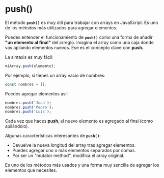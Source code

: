 # push()

El método **`push()`** es muy útil para trabajar con arrays en JavaScript. Es uno de los métodos más utilizados para agregar elementos.

Puedes entender el funcionamiento de **`push()`** como una forma de añadir **"un elemento al final"** del arreglo. Imagina el array como una caja donde vas apilando elementos nuevos. Ese es el concepto clave con **push.**

La sintaxis es muy fácil:

```javascript
miArray.push(elemento);
```
Por ejemplo, si tienes un array vacío de nombres:

```javascript
const nombres = [];
```
Puedes agregar elementos así:

```javascript
nombres.push('Juan'); 
nombres.push('Pedro');
nombres.push('Luis');
```

Cada vez que haces **push**, el nuevo elemento es agregado al final (como apilándolo).

Algunas características interesantes de **`push()`**:

* Devuelve la nueva longitud del array tras agregar elementos.
* Puedes agregar uno o más elementos separados por comas.
* Por ser un "mutator method", modifica el array original.

Es uno de los métodos más usados y una forma muy sencilla de agregar los elementos que necesites.